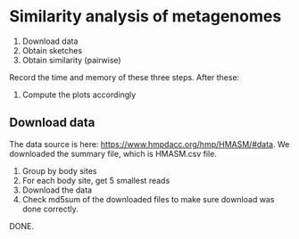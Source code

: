 # Similarity analysis of metagenomes

1. Download data
1. Obtain sketches
1. Obtain similarity (pairwise)

Record the time and memory of these three steps. After these:

1. Compute the plots accordingly


## Download data
The data source is here: https://www.hmpdacc.org/hmp/HMASM/#data. We downloaded the summary file, which is HMASM.csv file.

1. Group by body sites
1. For each body site, get 5 smallest reads
1. Download the data
1. Check md5sum of the downloaded files to make sure download was done correctly.

DONE.

